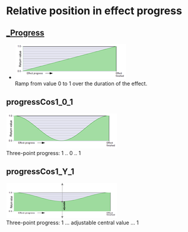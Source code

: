 # Relative position in effect progress

## [_Progress](images/thumbnails/_Progress.png)
  

- ![_Progress](images/thumbnails/_Progress.png)   
Ramp from value 0 to 1 over the duration of the effect.  

 
## progressCos1_0_1  
![progressCos1_0_1](images/thumbnails/progressCos1_0_1.png)  
Three-point progress: 1 .. 0 .. 1  

 
## progressCos1_Y_1  
![progressCos1_Y_1](images/thumbnails/progressCos1_Y_1.png)  
Three-point progress: 1 ...  adjustable central value  ... 1  
